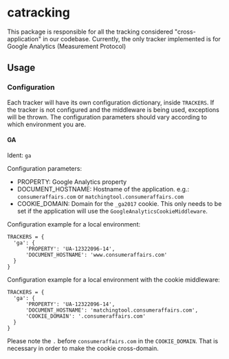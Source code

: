 # catracking

This package is responsible for all the tracking considered "cross-application" in our codebase.
Currently, the only tracker implemented is for Google Analytics (Measurement Protocol)

## Usage

### Configuration

Each tracker will have its own configuration dictionary, inside `TRACKERS`.
If the tracker is not configured and the middleware is being used, exceptions will be thrown.
The configuration parameters should vary according to which environment you are.

#### GA

Ident: `ga`

Configuration parameters:
* PROPERTY: Google Analytics property
* DOCUMENT_HOSTNAME: Hostname of the application. e.g.: `consumeraffairs.com` or `matchingtool.consumeraffairs.com`
* COOKIE_DOMAIN: Domain for the `_ga2017` cookie. This only needs to be set if the application will use the `GoogleAnalyticsCookieMiddleware`.

Configuration example for a local environment:

```
TRACKERS = {
  'ga': {
      'PROPERTY': 'UA-12322096-14',
      'DOCUMENT_HOSTNAME': 'www.consumeraffairs.com'
  }
}
```

Configuration example for a local environment with the cookie middleware:

```
TRACKERS = {
  'ga': {
      'PROPERTY': 'UA-12322096-14',
      'DOCUMENT_HOSTNAME': 'matchingtool.consumeraffairs.com',
      'COOKIE_DOMAIN': '.consumeraffairs.com'
  }
}
```

Please note the `.` before `consumeraffairs.com` in the `COOKIE_DOMAIN`. That is necessary in order to make the cookie cross-domain.
